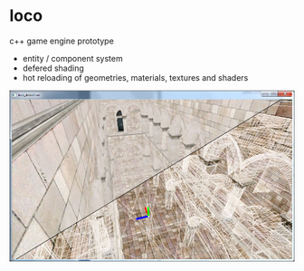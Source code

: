 # loco
c++ game engine prototype

- entity / component system
- defered shading
- hot reloading of geometries, materials, textures and shaders

![Sample 00](https://raw.githubusercontent.com/aroille/loco/master/samples/00-test/screenshot.jpg)
